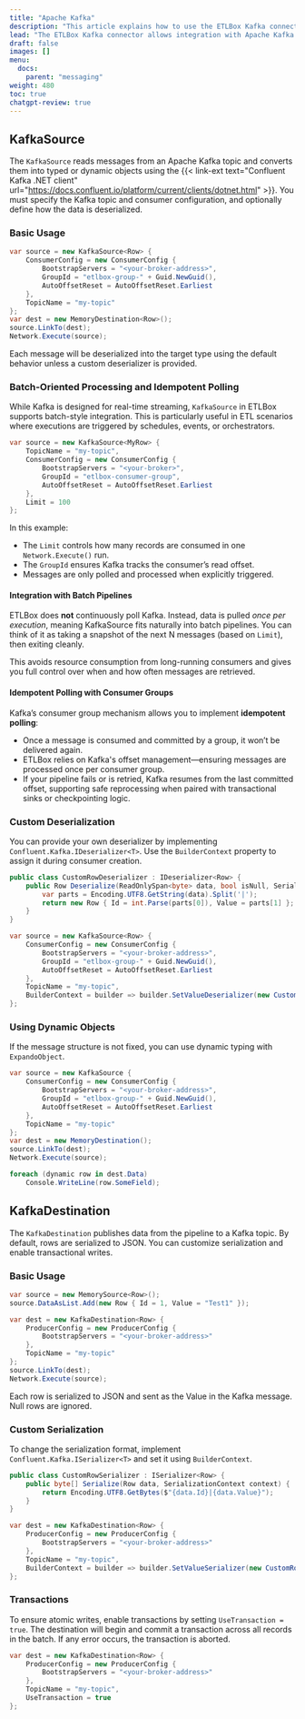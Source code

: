 ```yaml
---
title: "Apache Kafka"
description: "This article explains how to use the ETLBox Kafka connector to send and receive data from Apache Kafka. It covers basic setup, dynamic object handling, custom serialization, and transaction support."
lead: "The ETLBox Kafka connector allows integration with Apache Kafka topics for both producing and consuming messages in your ETL workflows. It supports strongly typed objects, dynamic data, and custom serialization using the Confluent Kafka .NET client. Whether you’re building event-driven pipelines or processing streaming data, the Kafka connector enables reliable message-based integration."
draft: false
images: []
menu:
  docs:
    parent: "messaging"
weight: 480
toc: true
chatgpt-review: true
---
```


## KafkaSource

The `KafkaSource` reads messages from an Apache Kafka topic and converts them into typed or dynamic objects using the {{< link-ext text="Confluent Kafka .NET client" url="https://docs.confluent.io/platform/current/clients/dotnet.html" >}}. You must specify the Kafka topic and consumer configuration, and optionally define how the data is deserialized.

### Basic Usage

```csharp
var source = new KafkaSource<Row> {
    ConsumerConfig = new ConsumerConfig {
        BootstrapServers = "<your-broker-address>",
        GroupId = "etlbox-group-" + Guid.NewGuid(),
        AutoOffsetReset = AutoOffsetReset.Earliest
    },
    TopicName = "my-topic"
};
var dest = new MemoryDestination<Row>();
source.LinkTo(dest);
Network.Execute(source);
```

Each message will be deserialized into the target type using the default behavior unless a custom deserializer is provided.

### Batch-Oriented Processing and Idempotent Polling

While Kafka is designed for real-time streaming, `KafkaSource` in ETLBox supports batch-style integration. This is particularly useful in ETL scenarios where executions are triggered by schedules, events, or orchestrators.

```csharp
var source = new KafkaSource<MyRow> {
    TopicName = "my-topic",
    ConsumerConfig = new ConsumerConfig {
        BootstrapServers = "<your-broker>",
        GroupId = "etlbox-consumer-group",
        AutoOffsetReset = AutoOffsetReset.Earliest
    },
    Limit = 100
};
```

In this example:

- The `Limit` controls how many records are consumed in one `Network.Execute()` run.
- The `GroupId` ensures Kafka tracks the consumer’s read offset.
- Messages are only polled and processed when explicitly triggered.

#### Integration with Batch Pipelines

ETLBox does **not** continuously poll Kafka. Instead, data is pulled *once per execution*, meaning KafkaSource fits naturally into batch pipelines. You can think of it as taking a snapshot of the next N messages (based on `Limit`), then exiting cleanly.

This avoids resource consumption from long-running consumers and gives you full control over when and how often messages are retrieved.

#### Idempotent Polling with Consumer Groups

Kafka’s consumer group mechanism allows you to implement **idempotent polling**:

- Once a message is consumed and committed by a group, it won’t be delivered again.
- ETLBox relies on Kafka's offset management—ensuring messages are processed once per consumer group.
- If your pipeline fails or is retried, Kafka resumes from the last committed offset, supporting safe reprocessing when paired with transactional sinks or checkpointing logic.

### Custom Deserialization

You can provide your own deserializer by implementing `Confluent.Kafka.IDeserializer<T>`. Use the `BuilderContext` property to assign it during consumer creation.

```csharp
public class CustomRowDeserializer : IDeserializer<Row> {
    public Row Deserialize(ReadOnlySpan<byte> data, bool isNull, SerializationContext context) {
        var parts = Encoding.UTF8.GetString(data).Split('|');
        return new Row { Id = int.Parse(parts[0]), Value = parts[1] };
    }
}

var source = new KafkaSource<Row> {
    ConsumerConfig = new ConsumerConfig {
        BootstrapServers = "<your-broker-address>",
        GroupId = "etlbox-group-" + Guid.NewGuid(),
        AutoOffsetReset = AutoOffsetReset.Earliest
    },
    TopicName = "my-topic",
    BuilderContext = builder => builder.SetValueDeserializer(new CustomRowDeserializer())
};
```

### Using Dynamic Objects

If the message structure is not fixed, you can use dynamic typing with `ExpandoObject`.

```csharp
var source = new KafkaSource {
    ConsumerConfig = new ConsumerConfig {
        BootstrapServers = "<your-broker-address>",
        GroupId = "etlbox-group-" + Guid.NewGuid(),
        AutoOffsetReset = AutoOffsetReset.Earliest
    },
    TopicName = "my-topic"
};
var dest = new MemoryDestination();
source.LinkTo(dest);
Network.Execute(source);

foreach (dynamic row in dest.Data)
    Console.WriteLine(row.SomeField);
```

## KafkaDestination

The `KafkaDestination` publishes data from the pipeline to a Kafka topic. By default, rows are serialized to JSON. You can customize serialization and enable transactional writes.

### Basic Usage

```csharp
var source = new MemorySource<Row>();
source.DataAsList.Add(new Row { Id = 1, Value = "Test1" });

var dest = new KafkaDestination<Row> {
    ProducerConfig = new ProducerConfig {
        BootstrapServers = "<your-broker-address>"
    },
    TopicName = "my-topic"
};
source.LinkTo(dest);
Network.Execute(source);
```

Each row is serialized to JSON and sent as the Value in the Kafka message. Null rows are ignored.

### Custom Serialization

To change the serialization format, implement `Confluent.Kafka.ISerializer<T>` and set it using `BuilderContext`.

```csharp
public class CustomRowSerializer : ISerializer<Row> {
    public byte[] Serialize(Row data, SerializationContext context) {
        return Encoding.UTF8.GetBytes($"{data.Id}|{data.Value}");
    }
}

var dest = new KafkaDestination<Row> {
    ProducerConfig = new ProducerConfig {
        BootstrapServers = "<your-broker-address>"
    },
    TopicName = "my-topic",
    BuilderContext = builder => builder.SetValueSerializer(new CustomRowSerializer())
};
```

### Transactions

To ensure atomic writes, enable transactions by setting `UseTransaction = true`. The destination will begin and commit a transaction across all records in the batch. If any error occurs, the transaction is aborted.

```csharp
var dest = new KafkaDestination<Row> {
    ProducerConfig = new ProducerConfig {
        BootstrapServers = "<your-broker-address>"
    },
    TopicName = "my-topic",
    UseTransaction = true
};
```
